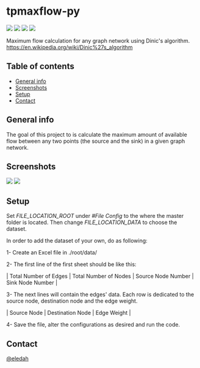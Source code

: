 # tpmaxflow-py
![](https://img.shields.io/badge/category-GraphTheory-informational?style=flat&logoColor=white&color=7E57C2) ![](https://img.shields.io/badge/category-Transportation-informational?style=flat&logoColor=white&color=F57C00) ![](https://img.shields.io/badge/code-python3-informational?style=flat&logoColor=white&color=42A5F5) ![](https://img.shields.io/badge/code-c++-informational?style=flat&logo=c++&logoColor=white&color=EC407A)


Maximum flow calculation for any graph network using Dinic's algorithm.
https://en.wikipedia.org/wiki/Dinic%27s_algorithm



## Table of contents
* [General info](#general-info)
* [Screenshots](#screenshots)
* [Setup](#Setup)
* [Contact](#contact)

## General info
The goal of this project to is calculate the maximum amount of available flow between any two points (the source and the sink) in a given graph network.

## Screenshots
![](https://github.com/eledah/tpmaxflow-py/blob/main/output/visual/Initial%20Graph.png)
![](https://github.com/eledah/tpmaxflow-py/blob/main/output/visual/Final%20Graph.png)

## Setup
Set _FILE_LOCATION_ROOT_ under _#File Config_ to the where the master folder is located. Then change _FILE_LOCATION_DATA_ to choose the dataset. 

In order to add the dataset of your own, do as following:

1- Create an Excel file in ./root/data/

2- The first line of the first sheet should be like this: 

| Total Number of Edges  | Total Number of Nodes | Source Node Number | Sink Node Number |

3- The next lines will contain the edges' data. Each row is dedicated to the source node, destination node and the edge weight.

|       Source Node      |    Destination Node   |     Edge Weight    |

4- Save the file, alter the configurations as desired and run the code.

## Contact
[@eledah](https://www.t.me/eledah)

